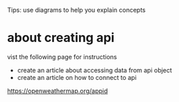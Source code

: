 Tips: use diagrams to help you explain concepts

# about creating api
vist the following page for instructions

- create an article about accessing data from api object
- create an article on how to connect to api

https://openweathermap.org/appid